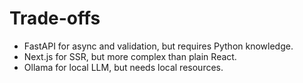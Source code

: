 # Trade-offs

- FastAPI for async and validation, but requires Python knowledge.
- Next.js for SSR, but more complex than plain React.
- Ollama for local LLM, but needs local resources.
